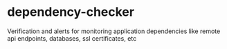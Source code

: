# dependency-checker
Verification and alerts for monitoring application dependencies like remote api endpoints, databases, ssl certificates, etc
